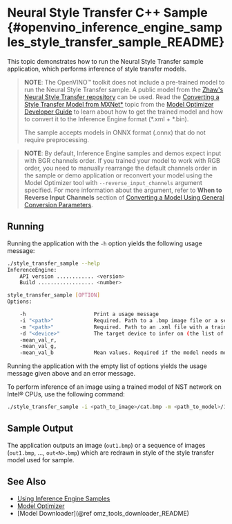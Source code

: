# Neural Style Transfer C++ Sample {#openvino_inference_engine_samples_style_transfer_sample_README}

This topic demonstrates how to run the Neural Style Transfer sample application, which performs
inference of style transfer models.

> **NOTE**: The OpenVINO™ toolkit does not include a pre-trained model to run the Neural Style Transfer sample. A public model from the [Zhaw's Neural Style Transfer repository](https://github.com/zhaw/neural_style) can be used. Read the [Converting a Style Transfer Model from MXNet*](../../../docs/MO_DG/prepare_model/convert_model/mxnet_specific/Convert_Style_Transfer_From_MXNet.md) topic from the [Model Optimizer Developer Guide](../../../docs/MO_DG/Deep_Learning_Model_Optimizer_DevGuide.md) to learn about how to get the trained model and how to convert it to the Inference Engine format (\*.xml + \*.bin).
> 
> The sample accepts models in ONNX format (.onnx) that do not require preprocessing.

> **NOTE**: By default, Inference Engine samples and demos expect input with BGR channels order. If you trained your model to work with RGB order, you need to manually rearrange the default channels order in the sample or demo application or reconvert your model using the Model Optimizer tool with `--reverse_input_channels` argument specified. For more information about the argument, refer to **When to Reverse Input Channels** section of [Converting a Model Using General Conversion Parameters](../../../docs/MO_DG/prepare_model/convert_model/Converting_Model_General.md).

## Running

Running the application with the <code>-h</code> option yields the following usage message:
```sh
./style_transfer_sample --help
InferenceEngine:
    API version ............ <version>
    Build .................. <number>

style_transfer_sample [OPTION]
Options:

    -h                      Print a usage message
    -i "<path>"             Required. Path to a .bmp image file or a sequence of paths separated by spaces.
    -m "<path>"             Required. Path to an .xml file with a trained model.
    -d "<device>"           The target device to infer on (the list of available devices is shown below). Default value is CPU. Use "-d HETERO:<comma-separated_devices_list>" format to specify HETERO plugin. The sample looks for a suitable plugin for the device specified.
    -mean_val_r,
    -mean_val_g,
    -mean_val_b             Mean values. Required if the model needs mean values for preprocessing and postprocessing

```

Running the application with the empty list of options yields the usage message given above and an error message.

To perform inference of an image using a trained model of NST network on Intel® CPUs, use the following command:
```sh
./style_transfer_sample -i <path_to_image>/cat.bmp -m <path_to_model>/1_decoder_FP32.xml
```

## Sample Output

The application outputs an image (`out1.bmp`) or a sequence of images (`out1.bmp`, ..., `out<N>.bmp`) which are redrawn in style of the style transfer model used for sample.

## See Also
* [Using Inference Engine Samples](../../../docs/IE_DG/Samples_Overview.md)
* [Model Optimizer](../../../docs/MO_DG/Deep_Learning_Model_Optimizer_DevGuide.md)
* [Model Downloader](@ref omz_tools_downloader_README)
